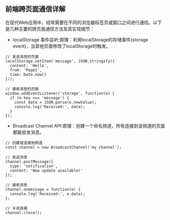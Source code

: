 ## 前端跨页面通信详解

在现代Web应用中，经常需要在不同的浏览器标签页或窗口之间进行通信。以下是几种主要的跨页面通信方法及其实现细节：
- localStorage 事件监听;原理：利用localStorage的存储事件(storage event)，当其他页面修改了localStorage时触发。
```
// 发送消息的页面
localStorage.setItem('message', JSON.stringify({ 
  content: 'Hello', 
  from: 'Page1', 
  time: Date.now() 
}));

// 接收消息的页面
window.addEventListener('storage', function(e) {
  if (e.key === 'message') {
    const data = JSON.parse(e.newValue);
    console.log('Received:', data);
  }
});
```

- Broadcast Channel API:原理：创建一个命名频道，所有连接到该频道的页面都能收发消息。
```
// 创建或连接到频道
const channel = new BroadcastChannel('my_channel');

// 发送消息
channel.postMessage({
  type: 'notification',
  content: 'New update available!'
});

// 接收消息
channel.onmessage = function(e) {
  console.log('Received:', e.data);
};

// 关闭连接
channel.close();
```
